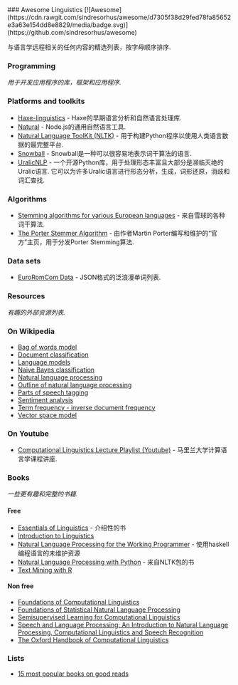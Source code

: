 <div class="github-widget" data-repo="theimpossibleastronaut/awesome-linguistics"></div>
<script async src="https://pagead2.googlesyndication.com/pagead/js/adsbygoogle.js"></script><ins class="adsbygoogle" style="display:block" data-ad-client="ca-pub-6890694312814945" data-ad-slot="5473692530" data-ad-format="auto"  data-full-width-responsive="true"></ins><script>(adsbygoogle = window.adsbygoogle || []).push({});</script>
### Awesome Linguistics
[![Awesome](https://cdn.rawgit.com/sindresorhus/awesome/d7305f38d29fed78fa85652e3a63e154dd8e8829/media/badge.svg)](https://github.com/sindresorhus/awesome)

与语言学远程相关的任何内容的精选列表，按字母顺序排序.


### Programming
*用于开发应用程序的库，框架和应用程序.*

### Platforms and toolkits
* [Haxe-linguistics](https://github.com/sexybiggetje/haxe-linguistics) -  Haxe的早期语言分析和自然语言处理库.
* [Natural](https://github.com/NaturalNode/natural) -  Node.js的通用自然语言工具.
* [Natural Language ToolKit (NLTK)](http://www.nltk.org/) - 用于构建Python程序以使用人类语言数据的最完整平台.
* [Snowball](http://snowball.tartarus.org/) -  Snowball是一种可以很容易地表示词干算法的语言.
* [UralicNLP](https://github.com/mikahama/uralicNLP)   - 一个开源Python库，用于处理形态丰富且大部分是濒临灭绝的Uralic语言.  它可以为许多Uralic语言进行形态分析，生成，词形还原，消歧和词汇查找.

### Algorithms
* [Stemming algorithms for various European languages](http://snowball.tartarus.org/texts/stemmersoverview.html) - 来自雪球的各种词干算法.
* [The Porter Stemmer Algorithm](http://tartarus.org/martin/PorterStemmer/) - 由作者Martin Porter编写和维护的“官方”主页，用于分发Porter Stemming算法.

### Data sets
* [EuroRomCom Data](https://github.com/kirkins/euroromcom) -  JSON格式的泛浪漫单词列表.

### Resources
*有趣的外部资源列表.*

### On Wikipedia
* [Bag of words model](http://en.wikipedia.org/wiki/Bag-of-words_model)
* [Document classification](http://en.wikipedia.org/wiki/Document_classification)
* [Language models](http://en.wikipedia.org/wiki/Language_model)
* [Naive Bayes classification](http://en.wikipedia.org/wiki/Naive_Bayes_classifier)
* [Natural language processing](http://en.wikipedia.org/wiki/Natural_language_processing)
* [Outline of natural language processing](http://en.wikipedia.org/wiki/Outline_of_natural_language_processing)
* [Parts of speech tagging](http://en.wikipedia.org/wiki/Part-of-speech_tagging)
* [Sentiment analysis](http://en.wikipedia.org/wiki/Sentiment_analysis)
* [Term frequency - inverse document frequency](http://en.wikipedia.org/wiki/Tf%E2%80%93idf)
* [Vector space model](http://en.wikipedia.org/wiki/Vector_space_model)

### On Youtube
* [Computational Linguistics Lecture Playlist (Youtube)](https://www.youtube.com/playlist?list=PLegWUnz91WfuPebLI97-WueAP90JO-15i) - 马里兰大学计算语言学课程讲座.

### Books
*一些更有趣和完整的书籍.*

#### Free
* [Essentials of Linguistics](https://essentialsoflinguistics.pressbooks.com/) - 介绍性的书
* [Introduction to Linguistics](https://linguistics.ucla.edu/people/Kracht/courses/ling20-fall07/ling-intro.pdf)
* [Natural Language Processing for the Working Programmer](https://github.com/nlpwp) - 使用haskell编程语言的未维护资源
* [Natural Language Processing with Python](http://www.nltk.org/book/) - 来自NLTK包的书 
* [Text Mining with R](https://www.tidytextmining.com)

#### Non free
* [Foundations of Computational Linguistics](http://books.google.com/books?id=o9iGAgAAQBAJ&dq=Foundations+of+Computational+Linguistics&hl=nl&source=gbs_navlinks_s)
* [Foundations of Statistical Natural Language Processing](https://books.google.nl/books?id=YiFDxbEX3SUC)
* [Semisupervised Learning for Computational Linguistics](http://books.google.com/books/about/Semisupervised_Learning_for_Computationa.html?id=VCd67cGB_rAC&redir_esc=y)
* [Speech and Language Processing: An Introduction to Natural Language Processing, Computational Linguistics and Speech Recognition](https://books.google.nl/books?id=fZmj5UNK8AQC)
* [The Oxford Handbook of Computational Linguistics](http://www.oxfordhandbooks.com/view/10.1093/oxfordhb/9780199276349.001.0001/oxfordhb-9780199276349)

### Lists
* [15 most popular books on good reads](http://www.goodreads.com/shelf/show/natural-language-processing)
